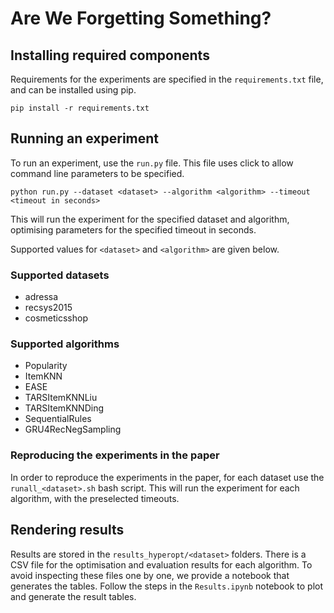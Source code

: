 # Are We Forgetting Something?

## Installing required components
Requirements for the experiments are specified in the `requirements.txt` file, and can be installed using pip.

```
pip install -r requirements.txt
```

## Running an experiment
To run an experiment, use the `run.py` file. This file uses click to allow command line parameters to be specified.

```
python run.py --dataset <dataset> --algorithm <algorithm> --timeout <timeout in seconds>
```

This will run the experiment for the specified dataset and algorithm, optimising parameters for the specified timeout in seconds.

Supported values for `<dataset>` and `<algorithm>` are given below.

### Supported datasets

* adressa
* recsys2015
* cosmeticsshop

### Supported algorithms

* Popularity
* ItemKNN
* EASE
* TARSItemKNNLiu
* TARSItemKNNDing
* SequentialRules
* GRU4RecNegSampling

### Reproducing the experiments in the paper
In order to reproduce the experiments in the paper, for each dataset use the `runall_<dataset>.sh` bash script. This will run the experiment for each algorithm, with the preselected timeouts.

## Rendering results
Results are stored in the `results_hyperopt/<dataset>` folders. There is a CSV file for the optimisation and evaluation results for each algorithm.
To avoid inspecting these files one by one, we provide a notebook that generates the tables.
Follow the steps in the `Results.ipynb` notebook to plot and generate the result tables.